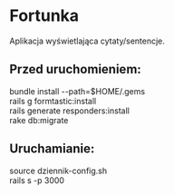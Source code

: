 # Fortunka

Aplikacja wyświetlająca cytaty/sentencje.


## Przed uruchomieniem:

bundle install --path=$HOME/.gems <br />
rails g formtastic:install <br />
rails generate responders:install <br />
rake db:migrate

## Uruchamianie:

source dziennik-config.sh <br />
rails s -p 3000
